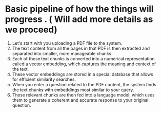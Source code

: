 # Basic pipeline of how the things will progress . ( Will add more details as we proceed)

1) Let's start with you uploading a PDF file to the system.
2) The text content from all the pages in that PDF is then extracted and separated into smaller, more manageable chunks.
3) Each of those text chunks is converted into a numerical representation called a vector embedding, which captures the meaning and context of the text.
4) These vector embeddings are stored in a special database that allows for efficient similarity searches.
5) When you enter a question related to the PDF content, the system finds the text chunks with embeddings most similar to your query.
6) Those relevant chunks are then fed into a language model, which uses them to generate a coherent and accurate response to your original question.